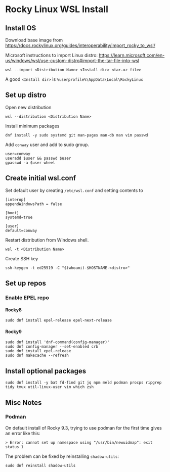 # Rocky Linux WSL Install

## Install OS

Download base image from https://docs.rockylinux.org/guides/interoperability/import_rocky_to_wsl/

Microsoft instructions to import Linux distro: https://learn.microsoft.com/en-us/windows/wsl/use-custom-distro#import-the-tar-file-into-wsl

```shell
wsl --import <Distribution Name> <Install dir> <tar.xz file>
```

A good `<Install dir>` is `%userprofile%\AppData\Local\RockyLinux`

## Set up distro

Open new distribution

```shell
wsl --distribution <Distribution Name>
```

Install minimum packages

```shell
dnf install -y sudo systemd git man-pages man-db man vim passwd
```

Add `conway` user and add to sudo group.

```shell
user=conway
useradd $user && passwd $user
gpasswd -a $user wheel
```

## Create initial wsl.conf

Set default user by creating `/etc/wsl.conf` and setting contents to

```
[interop]
appendWindowsPath = false

[boot]
systemd=true

[user]
default=conway
```

Restart distribution from Windows shell.

```shell
wsl -t <Distribution Name>
```

Create SSH key

```shell
ssh-keygen -t ed25519 -C "$(whoami)-$HOSTNAME-<distro>"
```

## Set up repos

### Enable EPEL repo

#### Rocky8

```shell
sudo dnf install epel-release epel-next-release
```

#### Rocky9

```shell
sudo dnf install 'dnf-command(config-manager)'
sudo dnf config-manager --set-enabled crb
sudo dnf install epel-release
sudo dnf makecache --refresh
```

## Install optional packages

```shell
sudo dnf install -y bat fd-find git jq npm meld podman procps ripgrep tidy tmux util-linux-user vim which zsh 
```

## Misc Notes

### Podman

On default install of Rocky 9.3, trying to use podman for the first time gives an error like this:

    > Error: cannot set up namespace using "/usr/bin/newuidmap": exit status 1

The problem can be fixed by reinstalling `shadow-utils`:

```shell
sudo dnf reinstall shadow-utils
```
